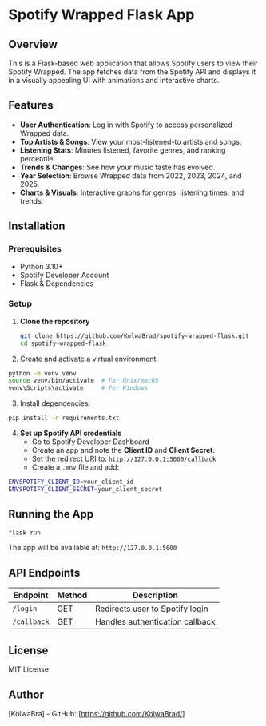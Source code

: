 # Spotify Wrapped Flask App

## Overview
This is a Flask-based web application that allows Spotify users to view their Spotify Wrapped. The app fetches data from the Spotify API and displays it in a visually appealing UI with animations and interactive charts.

## Features
- **User Authentication**: Log in with Spotify to access personalized Wrapped data.
- **Top Artists & Songs**: View your most-listened-to artists and songs.
- **Listening Stats**: Minutes listened, favorite genres, and ranking percentile.
- **Trends & Changes**: See how your music taste has evolved.
- **Year Selection**: Browse Wrapped data from 2022, 2023, 2024, and 2025.
- **Charts & Visuals**: Interactive graphs for genres, listening times, and trends.

## Installation
### Prerequisites
- Python 3.10+
- Spotify Developer Account
- Flask & Dependencies

### Setup
1. **Clone the repository**
   ```bash
   git clone https://github.com/KolwaBrad/spotify-wrapped-flask.git
   cd spotify-wrapped-flask
    ```
2. Create and activate a virtual environment:
```bash
python -m venv venv
source venv/bin/activate  # For Unix/macOS
venv\Scripts\activate     # For Windows
```

3. Install dependencies:
```bash
pip install -r requirements.txt
```

4. **Set up Spotify API credentials**
   * Go to Spotify Developer Dashboard
   * Create an app and note the **Client ID** and **Client Secret**.
   * Set the redirect URI to: `http://127.0.0.1:5000/callback`
   * Create a `.env` file and add:

```bash
ENVSPOTIFY_CLIENT_ID=your_client_id
ENVSPOTIFY_CLIENT_SECRET=your_client_secret
```
## Running the App
```bash
flask run
```
The app will be available at: `http://127.0.0.1:5000`

## API Endpoints
| Endpoint | Method | Description |
|----------|--------|-------------|
| `/login` | GET | Redirects user to Spotify login |
| `/callback` | GET | Handles authentication callback |



## License
MIT License

## Author
[KolwaBra] - GitHub: [https://github.com/KolwaBrad/]
